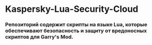 # Kaspersky-Lua-Security-Cloud
### Репозиторий содержит скрипты на языке Lua, которые обеспечивают безопасность и защиту от вредоносных скриптов для Garry's Mod.

